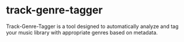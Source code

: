 # track-genre-tagger
Track-Genre-Tagger is a tool designed to automatically analyze and tag your music library with appropriate genres based on metadata.
